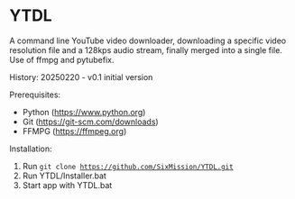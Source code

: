 # YTDL
A command line YouTube video downloader, downloading a specific video resolution file and a 128kps audio stream, finally merged into a single file. Use of ffmpg and pytubefix.

History:
20250220 - v0.1
    initial version

Prerequisites:
- Python (https://www.python.org)
- Git (https://git-scm.com/downloads)
- FFMPG (https://ffmpeg.org)

Installation: 
1. Run <code>git clone https://github.com/SixMission/YTDL.git</code>
2. Run YTDL/Installer.bat
3. Start app with YTDL.bat


